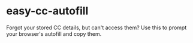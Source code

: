 # easy-cc-autofill
Forgot your stored CC details, but can't access them? Use this to prompt your browser's autofill and copy them.
